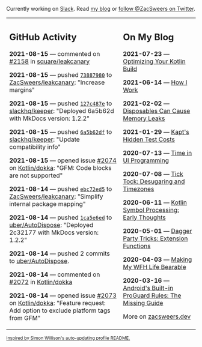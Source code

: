 Currently working on [Slack](https://slack.com/). Read [my blog](https://zacsweers.dev/) or [follow @ZacSweers on Twitter](https://twitter.com/ZacSweers).

<table><tr><td valign="top" width="60%">

## GitHub Activity
<!-- githubActivity starts -->
**2021-08-15** — commented on [#2158](https://github.com/square/leakcanary/pull/2158#issuecomment-899169173) in [square/leakcanary](https://api.github.com/repos/square/leakcanary)

**2021-08-15** — pushed [`73887980`](https://github.com/ZacSweers/leakcanary/commit/73887980fa119832266d7f122f1343810132c795) to [ZacSweers/leakcanary](https://api.github.com/repos/ZacSweers/leakcanary): "Increase margins"

**2021-08-15** — pushed [`127c487e`](https://github.com/slackhq/keeper/commit/127c487e4efa4ae0cf3a4f1884433f3903326fb7) to [slackhq/keeper](https://api.github.com/repos/slackhq/keeper): "Deployed 6a5b62d with MkDocs version: 1.2.2"

**2021-08-15** — pushed [`6a5b62df`](https://github.com/slackhq/keeper/commit/6a5b62dfd953a04c22e4481e6feb2608701822b4) to [slackhq/keeper](https://api.github.com/repos/slackhq/keeper): "Update compatibility info"

**2021-08-15** — opened issue [#2074](https://api.github.com/repos/Kotlin/dokka/issues/2074) on [Kotlin/dokka](https://api.github.com/repos/Kotlin/dokka): "GFM: Code blocks are not supported"

**2021-08-14** — pushed [`ebc72ed5`](https://github.com/ZacSweers/leakcanary/commit/ebc72ed570a7b9b777553c96485654959d6b3bf4) to [ZacSweers/leakcanary](https://api.github.com/repos/ZacSweers/leakcanary): "Simplify internal package mapping"

**2021-08-14** — pushed [`1ca5e6ed`](https://github.com/uber/AutoDispose/commit/1ca5e6eded7a30c5ac27ee61765fee3584ec0420) to [uber/AutoDispose](https://api.github.com/repos/uber/AutoDispose): "Deployed 2c32177 with MkDocs version: 1.2.2"

**2021-08-14** — pushed 2 commits to [uber/AutoDispose](https://api.github.com/repos/uber/AutoDispose).

**2021-08-14** — commented on [#2072](https://github.com/Kotlin/dokka/issues/2072#issuecomment-898981496) in [Kotlin/dokka](https://api.github.com/repos/Kotlin/dokka)

**2021-08-14** — opened issue [#2073](https://api.github.com/repos/Kotlin/dokka/issues/2073) on [Kotlin/dokka](https://api.github.com/repos/Kotlin/dokka): "Feature request: Add option to exclude platform tags from GFM"
<!-- githubActivity ends -->
</td><td valign="top" width="40%">

## On My Blog
<!-- blog starts -->
**2021-07-23** — [Optimizing Your Kotlin Build](https://www.zacsweers.dev/optimizing-your-kotlin-build/)

**2021-06-14** — [How I Work](https://www.zacsweers.dev/how-i-work/)

**2021-02-02** — [Disposables Can Cause Memory Leaks](https://www.zacsweers.dev/disposables-can-cause-memory-leaks/)

**2021-01-29** — [Kapt's Hidden Test Costs](https://www.zacsweers.dev/kapts-hidden-test-costs/)

**2020-07-13** — [Time in UI Programming](https://www.zacsweers.dev/time-in-ui/)

**2020-07-08** — [Tick Tock: Desugaring and Timezones](https://www.zacsweers.dev/ticktock-desugaring-timezones/)

**2020-06-11** — [Kotlin Symbol Processing: Early Thoughts](https://www.zacsweers.dev/kotlin-symbol-processor-early-thoughts/)

**2020-05-01** — [Dagger Party Tricks: Extension Functions](https://www.zacsweers.dev/dagger-party-tricks-extension-functions/)

**2020-04-03** — [Making My WFH Life Bearable](https://www.zacsweers.dev/making-wfh-life-bearable/)

**2020-03-16** — [Android's Built-in ProGuard Rules: The Missing Guide](https://www.zacsweers.dev/android-proguard-rules/)
<!-- blog ends -->
More on [zacsweers.dev](https://zacsweers.dev/)
</td></tr></table>

<sub><a href="https://simonwillison.net/2020/Jul/10/self-updating-profile-readme/">Inspired by Simon Willison's auto-updating profile README.</a></sub>